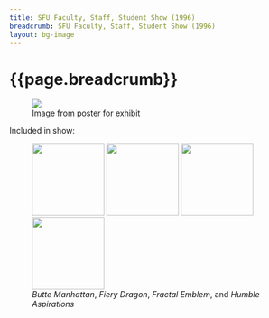 ```yaml
---
title: SFU Faculty, Staff, Student Show (1996)
breadcrumb: SFU Faculty, Staff, Student Show (1996)
layout: bg-image
---
```

# {{page.breadcrumb}}

<div class="container">
  <figure>
  <img src="{{"/assets/projects/img/sfu-poster.jpg" | relative_url}}" 
  class="img-fluid"/>
  <figcaption>
    Image from poster for exhibit
  </figcaption>
  </figure>
</div>
		
<p>
Included in show: 
</p>
				
<div class="container">
<div class="row">
  <figure>
    <img class="img-fluid rounded m-1" style="height: 128px"
    src="{{ "/assets/gallery/img/1990-Hep-Butte-Manhattan.png" | relative_url }}"/>
    <img class="img-fluid rounded m-1" style="height: 128px"
    src="{{ "/assets/gallery/img/1992-Hep-Fractal-Emblem.png" | relative_url }}"/>
    <img class="img-fluid rounded m-1" style="height: 128px"
    src="{{ "/assets/gallery/img/1994-Hep-Humble-Aspirations.png" | relative_url }}"/>
    <img class="img-fluid rounded m-1" style="height: 128px"
    src="{{ "/assets/gallery/img/1990-Hep-Fiery-Dragon.png" | relative_url }}"/>
  <figcaption>
    <em>Butte Manhattan</em>,
    <em>Fiery Dragon</em>,
    <em>Fractal Emblem</em>, and
    <em>Humble Aspirations</em>
  </figcaption>
  </figure>
</div>
</div>
